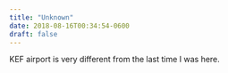```yaml
---
title: "Unknown"
date: 2018-08-16T00:34:54-0600
draft: false
---
```


KEF airport is very different from the last time I was here.
